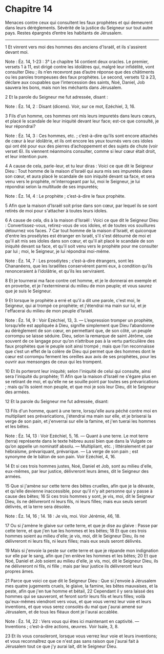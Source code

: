 # Chapitre 14

Menaces contre ceux qui consultent les faux prophètes et qui demeurent dans leurs dérèglements.
Sévérité de la justice du Seigneur sur tout autre pays.
Restes épargnés d’entre les habitants de Jérusalem.

***

1 Et vinrent vers moi des hommes des anciens d'Israël, et ils s'assirent devant moi.

<span class="bible-note">Note : </span> Éz. 14, 1-23 : 3° Le chapitre 14 contient deux oracles. Le premier, versets 1 à 11, est dirigé contre les idolâtres qui, malgré leur infidélité, vont consulter Dieu ; ils n’en recevront pas d’autre réponse que des châtiments ou les paroles trompeuses des faux prophètes. Le second, versets 12 à 23, déclare aux coupables que l’intercession des saints, Noé, Daniel, Job sauvera les bons, mais non les méchants dans Jérusalem.

2 Et la parole du Seigneur me fut adressée, disant :

<span class="bible-note">Note : </span> Éz. 14, 2 : Disant (dicens). Voir, sur ce mot, Ezéchiel, 3, 16.


3 Fils d'un homme, ces hommes ont mis leurs impuretés dans leurs cœurs, et placé le scandale de leur iniquité devant leur face; est-ce que consulté, je leur répondrai?

<span class="bible-note">Note : </span> Éz. 14, 3 : Ces hommes, etc. ; c’est-à-dire qu’ils sont encore attachés de cœur à leur idolâtrie, et ils ont encore les yeux tournés vers ces idoles qui ont été pour eux des pierres d’achoppement et des sujets de chute (voir verset 6). Ils viennent néanmoins consulter, comme si leur cœur était droit, et leur intention pure.

4 A cause de cela, parle-leur, et tu leur diras : Voici ce que dit le Seigneur Dieu : Tout homme de la maison d'Israël qui aura mis ses impuretés dans son cœur, et aura placé le scandale de son iniquité devant sa face, et sera venu vers le prophète, m'interrogeant par lui, moi le Seigneur, je lui répondrai selon la multitude de ses impuretés;

<span class="bible-note">Note : </span> Éz. 14, 4 : Le prophète ; c’est-à-dire le faux prophète.

5 Afin que la maison d'Israël soit prise dans son cœur, par lequel ils se sont retirés de moi pour s'attacher à toutes leurs idoles.


6 A cause de cela, dis à la maison d'Israël : Voici ce que dit le Seigneur Dieu : Convertissez-vous, retirez-vous de vos idoles, et de toutes vos souillures détournez vos faces. 7 Car tout homme de la maison d'Israël, et quiconque d'entre les prosélytes est étranger en Israël, s'il s'est détourné de moi et qu'il ait mis ses idoles dans son cœur, et qu'il ait placé le scandale de son iniquité devant sa face, et qu'il soit venu vers le prophète pour me consulter par lui ; moi, le Seigneur, je lui répondrai moi-même.

<span class="bible-note">Note : </span> Éz. 14, 7 : Les prosélytes ; c’est-à-dire étrangers, sont les Chananéens, que les Israélites conservèrent parmi eux, à condition qu’ils renonceraient à l’idolâtrie, et qu’ils les serviraient.

8 Et je tournerai ma face contre cet homme, et je le donnerai en exemple et en proverbe, et je l'exterminerai du milieu de mon peuple; et vous saurez que je suis le Seigneur.


9 Et lorsque le prophète a erré et qu'il a dit une parole, c'est moi, le Seigneur, qui ai trompé ce prophète; et j'étendrai ma main sur lui, et je l'effacerai du milieu de mon peuple d'Israël.

<span class="bible-note">Note : </span> Éz. 14, 9 : Voir Ezéchiel, 13, 3. ― L’expression tromper un prophète, lorsqu’elle est appliquée à Dieu, signifie simplement que Dieu l’abandonne au dérèglement de son cœur, en permettant que, de son côté, un peuple corrompu se laisse séduire. Dieu, selon la remarque de saint Jérôme, use souvent de ce langage pour qu’on n’attribue pas à la vertu particulière des faux prophètes que le peuple soit ainsi trompé ; mais que l’on reconnaisse que c’est un effet de la colère de Dieu qui permet que des hommes dont le cœur est corrompu ferment les oreilles aux avis de ses prophètes, pour les ouvrir aux mensonges de ceux qui les trompent.


10 Et ils porteront leur iniquité; selon l'iniquité de celui qui consulte, ainsi sera l'iniquité du prophète; 11 Afin que la maison d'Israël ne s'égare plus en se retirant de moi, et qu'elle ne se souille point par toutes ses prévarications ; mais qu'ils soient mon peuple, et que moi je sois leur Dieu, dit le Seigneur des armées.


12 Et la parole du Seigneur me fut adressée, disant:


13 Fils d'un homme, quant à une terre, lorsqu'elle aura péché contre moi en multipliant ses prévarications, j'étendrai ma main sur elle, et je briserai la verge de son pain, et j'enverrai sur elle la famine, et j'en tuerai les hommes et les bêtes.

<span class="bible-note">Note : </span> Éz. 14, 13 : Voir Ezéchiel, 5, 16. ― Quant à une terre. Le mot terre (terra) représente dans le texte hébreu aussi bien que dans la Vulgate ce qu’on appelle un nominatif absolu. ― Multipliant, etc. ; littéralement et par hébraïsme, prévariquant, prévarique. ― La verge de son pain ; est synonyme de le bâton de son pain. Voir Ezéchiel, 4, 16.

14 Et si ces trois hommes justes, Noé, Daniel et Job, sont au milieu d'elle, eux-mêmes, par leur justice, délivreront leurs âmes, dit le Seigneur des armées.


15 Que si j'amène sur cette terre des bêtes cruelles, afin que je la dévaste, et qu'elle devienne inaccessible, pour qu'il n'y ait personne qui y passe à cause des bêtes; 16 Si ces trois hommes y sont, je vis, moi, dit le Seigneur Dieu, ils ne délivreront ni leurs fils, ni leurs filles; mais eux seuls seront délivrés, et la terre sera désolée.

<span class="bible-note">Note : </span> Éz. 14, 16 ; 14. 18 : Je vis, moi. Voir Jérémie, 46, 18.


17 Ou si j'amène le glaive sur cette terre, et que je dise au glaive : Passe par cette terre, et que j'en tue les hommes et les bêtes; 18 Et que ces trois hommes soient au milieu d'elle; je vis, moi, dit le Seigneur Dieu, ils ne délivreront ni leurs fils, ni leurs filles; mais eux seuls seront délivrés.


19 Mais si j'envoie la peste sur cette terre et que je répande mon indignation sur elle par le sang, afin que j'en enlève les hommes et les bêtes; 20 Et que Noé, Daniel et Job soient au milieu d'elle, je vis, moi, dit le Seigneur Dieu, ils ne délivreront ni fils, ni fille ; mais par leur justice ils délivreront leurs propres âmes.


21 Parce que voici ce que dit le Seigneur Dieu : Que si j'envoie à Jérusalem mes quatre jugements cruels, le glaive, la famine, les bêtes mauvaises, et la peste, afin que j'en tue homme et bétail, 22 Cependant il y sera laissé des hommes qui se sauveront, et feront sortir leurs fils et leurs filles; voilà qu'eux-mêmes viendront vers vous, et que vous verrez leur voie et leurs inventions, et que vous serez consolés du mal que j'aurai amené sur Jérusalem, et de tous les fléaux dont je l'aurai accablée.

<span class="bible-note">Note : </span> Éz. 14, 22 : Vers vous qui êtes ici maintenant en captivité. ― Inventions ; c’est-à-dire actions, œuvres. Voir Isaïe, 3, 8.


23 Et ils vous consoleront, lorsque vous verrez leur voie et leurs inventions; et vous reconnaîtrez que ce n'est pas sans raison que j'aurai fait à Jérusalem tout ce que j'y aurai lait, dit le Seigneur Dieu.

